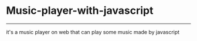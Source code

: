 # Music-player-with-javascript
-----------------------------------------------------------------------------------------------------------------------------------------------------------------------------
it's a music player on web that can play some music made by javascript
